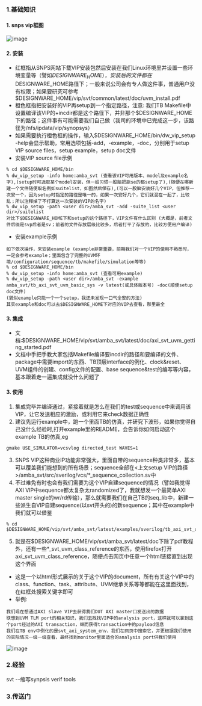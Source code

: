 ### 1.基础知识
#### 1. snps vip框图
![image](https://github.com/bulaqi/IC-DV.github.io/assets/55919713/573197ad-f12e-410c-9d57-107ce09ae98b)

#### 2. 安装
- 红框指从SNPS网站下载VIP安装包然后安装在我们Linux环境里并设置一些环境变量等（譬如$DESIGNWARE_HOME），安装后的文件都在$DESIGNWARE_HOME路径下；一般来说公司会有专人做这件事，普通用户没有权限；如果要研究可参考$DESIGNWARE_HOME/vip/svt/common/latest/doc/uvm_install.pdf
- 橙色框指把安装好的VIP再setup到一个指定路径，注意: 我们TB Makefile中设置编译该VIP的+incdir都是这个路径下，并非那个$DESIGNWARE_HOME下的路径；这件事有可能需要我们自己做（我司的环境中已完成这一步，该路径为/nfs/ipdata/vip/synopsys）
- 如果需要执行橙色框的操作，输入$DESIGNWARE_HOME/bin/dw_vip_setup -help会显示帮助，常用选项包括-add，-example，-doc，分别用于setup VIP source files，setup example，setup doc文件
- 安装VIP source file示例
~~~
% cd $DESIGNWARE_HOME/bin
% dw_vip_setup -info home:amba_svt (查看该VIP可用版本、model及example名字),(setup时可选取某个model安装，但一般习惯一股脑把能se的都setup了),(随便在哪新建一个文件随便取名例如suitelist，如图然后保存),(可以一股脑安装好几个VIP，但推荐一次安一个，因为setup时指定的路径是唯一的，如果一次安好几个，它们就混在一起了，比较乱；所以注释掉了不打算这一次安装的VIP的名字)
% dw_vip_setup -path <user dir>/amba_svt -add -suite_list <user dir>/suitelist
对比下$DESIGNWARE_HOME下和setup的这个路径下，VIP文件有什么区别 (大概是，前者文件后缀是svp后者是sv；前者的文件存放层级比较多，后者打平了存放的，比较方便用户编译)
~~~

- 安装example示例
~~~
如下依次操作，来安装example (example非常重要，前期我们对一个VIP的使用不熟悉时，一定会参考example；里面包含了完整的UVM环境/configuration/sequence/tb/makefile/simulation等等)
% cd $DESIGNWARE_HOME/bin
% dw_vip_setup -info home:amba_svt (查看可用example)
% dw_vip_setup -path <user dir>/amba_svt -example amba_svt/tb_axi_svt_uvm_basic_sys -v latest(或具体版本号) -doc(顺便setup doc文件)
(貌似example只能一个一个setup，我还未发现一口气全安的方法)
其实example和doc可以去$DESIGNWARE_HOME下对应的VIP去查看，那里最全
~~~

#### 3. 集成
- 文档:$DESIGNWARE_HOME/vip/svt/amba_svt/latest/doc/axi_svt_uvm_getting_started.pdf
- 文档中手把手教大家包括Makefile编译要incdir的路径和要编译的文件、package中需要import的东西、TB顶层interface的例化、clock&reset、UVM组件的创建、config文件的配置、base sequence&test的编写等内容，基本跟着走一遍集成就没什么问题了

#### 3. 使用
1. 集成完毕并编译通过，紧接着就是怎么在我们的test或sequence中来调用该VIP，让它发送相应的激励，或利用它来check数据正确性
2. 建议先运行example中，跑一个里面TB的仿真，并研究下波形，如果你觉得自己没什么经验时,打开example里的README，会告诉你如何启动这个example TB的仿真,eg
~~~
gmake USE_SIMULATOR=vcsvlog directed_test WAVES=1
~~~
3. SNPS VIP这种商业IP功能非常强大，里面自带的sequence种类非常多，基本可以覆盖我们能想到的所有场景；sequence全部在<上文setup VIP的路径>/amba_svt/src/sverilog/vcs/*_sequence_collection.sv中
4. 不过难免有时也会有我们需要为这个VIP自建sequence的情况（譬如我觉得AXI VIP中sequence都太复杂太randomized了，我就想发一个最简单AXI master single的wr/rd传输），那么就需要我们在自己TB的seq_lib中，新建一些派生自VIP自建sequence(以svt开头的)的新sequence；其中在example中我们就可以借鉴
~~~
% cd $DESIGNWARE_HOME/vip/svt/amba_svt/latest/examples/sverilog/tb_axi_svt_uvm_basic_sys/env
~~~

5. 就是在$DESIGNWARE_HOME/vip/svt/amba_svt/latest/doc下除了pdf教程外，还有一些*_svt_uvm_class_reference的东西，使用firefox打开axi_svt_uvm_class_reference，随便点击网页中任意一个html链接直到出现这个界面

- 这是一个以html形式展示的关于这个VIP的document，所有有关这个VIP中的class、function、task、attribute、UVM继承关系等等都能在这里面找到，在红框处搜索关键字即可
- 举例:
~~~
我们现在想通过AXI slave VIP去获得我们DUT AXI master口发送出的数据
联想到UVM TLM port的相关知识，我们去找找VIP中的analysis port，这样就可以拿到这个port经过的AXI transaction，继而获得transaction中的payload信息
我们在TB env中例化的是svt_axi_system_env，我们在网页中搜索它，并更根据我们使用的实际情况一级一级查看，最终找到monitor里面适合的analysis port供我们使用
~~~
![image](https://github.com/bulaqi/IC-DV.github.io/assets/55919713/215750a9-22fb-4ccd-a060-da74fff18c17)


### 2.经验
svt --缩写synpsis verif tools

### 3.传送门
